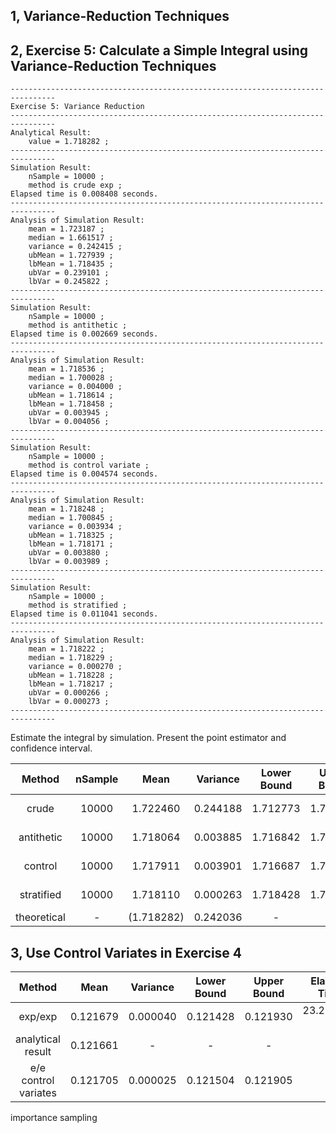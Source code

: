 
## 1,  Variance-Reduction Techniques


## 2,  Exercise 5: Calculate a Simple Integral using Variance-Reduction Techniques

```
--------------------------------------------------------------------------------
Exercise 5: Variance Reduction
--------------------------------------------------------------------------------
Analytical Result:
    value = 1.718282 ;
--------------------------------------------------------------------------------
Simulation Result:
    nSample = 10000 ;
    method is crude exp ;
Elapsed time is 0.008408 seconds.
--------------------------------------------------------------------------------
Analysis of Simulation Result:
    mean = 1.723187 ;
    median = 1.661517 ;
    variance = 0.242415 ;
    ubMean = 1.727939 ;
    lbMean = 1.718435 ;
    ubVar = 0.239101 ;
    lbVar = 0.245822 ;
--------------------------------------------------------------------------------
Simulation Result:
    nSample = 10000 ;
    method is antithetic ;
Elapsed time is 0.002669 seconds.
--------------------------------------------------------------------------------
Analysis of Simulation Result:
    mean = 1.718536 ;
    median = 1.700028 ;
    variance = 0.004000 ;
    ubMean = 1.718614 ;
    lbMean = 1.718458 ;
    ubVar = 0.003945 ;
    lbVar = 0.004056 ;
--------------------------------------------------------------------------------
Simulation Result:
    nSample = 10000 ;
    method is control variate ;
Elapsed time is 0.004574 seconds.
--------------------------------------------------------------------------------
Analysis of Simulation Result:
    mean = 1.718248 ;
    median = 1.700845 ;
    variance = 0.003934 ;
    ubMean = 1.718325 ;
    lbMean = 1.718171 ;
    ubVar = 0.003880 ;
    lbVar = 0.003989 ;
--------------------------------------------------------------------------------
Simulation Result:
    nSample = 10000 ;
    method is stratified ;
Elapsed time is 0.011041 seconds.
--------------------------------------------------------------------------------
Analysis of Simulation Result:
    mean = 1.718222 ;
    median = 1.718229 ;
    variance = 0.000270 ;
    ubMean = 1.718228 ;
    lbMean = 1.718217 ;
    ubVar = 0.000266 ;
    lbVar = 0.000273 ;
--------------------------------------------------------------------------------
```

Estimate the integral by simulation. Present the point estimator and confidence interval.

|   Method    | nSample |    Mean    | Variance | Lower Bound | Upper Bound | Elapsed Time |
|:-----------:|:-------:|:----------:|:--------:|:-----------:|:-----------:|:------------:|
|    crude    |  10000  |  1.722460  | 0.244188 |  1.712773   |  1.732146   |  0.011881 s  |
| antithetic  |  10000  |  1.718064  | 0.003885 |  1.716842   |  1.719286   |  0.005309 s  |
|   control   |  10000  |  1.717911  | 0.003901 |  1.716687   |  1.719136   |  0.007101 s  |
| stratified  |  10000  |  1.718110  | 0.000263 |  1.718428   |  1.717792   |  0.008605 s  |
| theoretical |    -    | (1.718282) | 0.242036 |      -      |      -      |      -       |

## 3,  Use Control Variates in Exercise 4

|        Method        |   Mean   | Variance | Lower Bound | Upper Bound | Elapsed Time |
|:--------------------:|:--------:|:--------:|:-----------:|:-----------:|:------------:|
|       exp/exp        | 0.121679 | 0.000040 |  0.121428   |  0.121930   | 23.269757 s  |
|  analytical result   | 0.121661 |    -     |      -      |      -      |      -       |
| e/e control variates | 0.121705 | 0.000025 |  0.121504   |  0.121905   |      -       |


importance sampling
